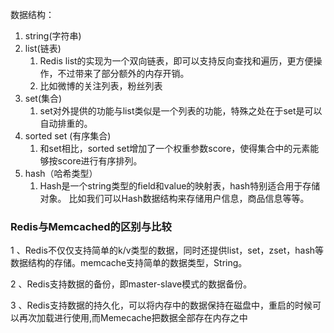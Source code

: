 数据结构：

1. string\(字符串\)
2. list\(链表\)
   1. Redis list的实现为一个双向链表，即可以支持反向查找和遍历，更方便操作，不过带来了部分额外的内存开销。
   2. 比如微博的关注列表，粉丝列表
3. set\(集合\)
   1. set对外提供的功能与list类似是一个列表的功能，特殊之处在于set是可以自动排重的。
4. sorted set \(有序集合\)
   1. 和set相比，sorted set增加了一个权重参数score，使得集合中的元素能够按score进行有序排列。
5. hash（哈希类型）
   1. Hash是一个string类型的field和value的映射表，hash特别适合用于存储对象。 比如我们可以Hash数据结构来存储用户信息，商品信息等等。

### Redis与Memcached的区别与比较

1 、Redis不仅仅支持简单的k/v类型的数据，同时还提供list，set，zset，hash等数据结构的存储。memcache支持简单的数据类型，String。

2 、Redis支持数据的备份，即master-slave模式的数据备份。

3 、Redis支持数据的持久化，可以将内存中的数据保持在磁盘中，重启的时候可以再次加载进行使用,而Memecache把数据全部存在内存之中

